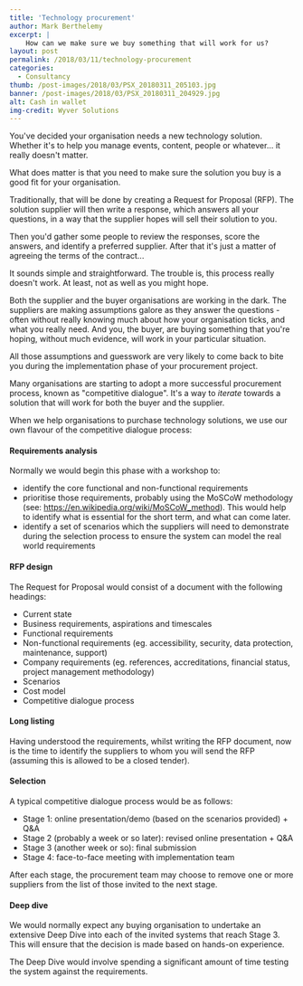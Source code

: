 ```yaml
---
title: 'Technology procurement'
author: Mark Berthelemy
excerpt: |
    How can we make sure we buy something that will work for us?
layout: post
permalink: /2018/03/11/technology-procurement
categories:
  - Consultancy
thumb: /post-images/2018/03/PSX_20180311_205103.jpg
banner: /post-images/2018/03/PSX_20180311_204929.jpg
alt: Cash in wallet
img-credit: Wyver Solutions
---
```

You've decided your organisation needs a new technology solution. Whether it's to help you manage events, content, people or whatever... it really doesn't matter.

What does matter is that you need to make sure the solution you buy is a good fit for your organisation.

Traditionally, that will be done by creating a Request for Proposal (RFP). The solution supplier will then write a response, which answers all your questions, in a way that the supplier hopes will sell their solution to you.

Then you'd gather some people to review the responses, score the answers, and identify a preferred supplier. After that it's just a matter of agreeing the terms of the contract...

It sounds simple and straightforward. The trouble is, this process really doesn't work. At least, not as well as you might hope.

Both the supplier and the buyer organisations are working in the dark. The suppliers are making assumptions galore as they answer the questions - often without really knowing much about how your organisation ticks, and what you really need. And you, the buyer, are buying something that you're hoping, without much evidence, will work in your particular situation.

All those assumptions and guesswork are very likely to come back to bite you during the implementation phase of your procurement project.

Many organisations are starting to adopt a more successful procurement process, known as "competitive dialogue". It's a way to *iterate* towards a solution that will work for both the buyer and the supplier.

When we help organisations to purchase technology solutions, we use our own flavour of the competitive dialogue process:

#### Requirements analysis

Normally we would begin this phase with a workshop to:

- identify the core functional and non-functional requirements
- prioritise those requirements, probably using the MoSCoW methodology (see: https://en.wikipedia.org/wiki/MoSCoW_method). This would help to identify what is essential for the short term, and what can come later.
- identify a set of scenarios which the suppliers will need to demonstrate during the selection process to ensure the system can model the real world requirements

#### RFP design

The Request for Proposal would consist of a document with the following headings:

- Current state
- Business requirements, aspirations and timescales
- Functional requirements
- Non-functional requirements (eg. accessibility, security, data protection, maintenance, support)
- Company requirements (eg. references, accreditations, financial status, project management methodology)
- Scenarios
- Cost model
- Competitive dialogue process

#### Long listing

Having understood the requirements, whilst writing the RFP document, now is the time to identify the suppliers to whom you will send the RFP (assuming this is allowed to be a closed tender).

#### Selection

A typical competitive dialogue process would be as follows:

- Stage 1: online presentation/demo (based on the scenarios provided) + Q&A
- Stage 2 (probably a week or so later): revised online presentation + Q&A
- Stage 3 (another week or so): final submission
- Stage 4: face-to-face meeting with implementation team

After each stage, the procurement team may choose to remove one or more suppliers from the list of those invited to the next stage.

#### Deep dive

We would normally expect any buying organisation to undertake an extensive Deep Dive into each of the invited systems that reach Stage 3. This will ensure that the decision is made based on hands-on experience.

The Deep Dive would involve spending a significant amount of time testing the system against the requirements.
